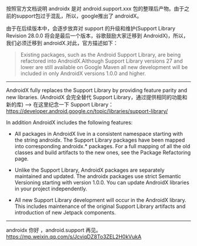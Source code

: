 按照官方文档说明 androidx 是对 android.support.xxx 包的整理后产物。由于之前的support包过于混乱，所以，google推出了 androidX。

由于在后续版本中，会逐步放弃对 support 的升级和维护(Support Library Revision 28.0.0 将会是最后一个版本，谷歌鼓励大家迁移到 AndroidX)，所以，我们必须迁移到 androidX.对此，官方描述如下：

> Existing packages, such as the Android Support Library, are being refactored into AndroidX.Although Support Library versions 27 and lower are still available on Google Maven
all new development will be included in only AndroidX versions 1.0.0 and higher.

---

AndroidX fully replaces the Support Library by providing feature parity and new libraries. 
(AndroidX 会完全替代 Support Library，通过提供相同的功能和新的库) --> 在这里纪念一下 Support Library：https://developer.android.google.cn/topic/libraries/support-library/

In addition AndroidX includes the following features:

* All packages in AndroidX live in a consistent namespace starting with the string androidx. The Support Library packages have been mapped into corresponding androidx.* packages. For a full mapping of all the old classes and build artifacts to the new ones, see the Package Refactoring page.

* Unlike the Support Library, AndroidX packages are separately maintained and updated. The androidx packages use strict Semantic Versioning starting with version 1.0.0. You can update AndroidX libraries in your project independently.

* All new Support Library development will occur in the AndroidX library. This includes maintenance of the original Support Library artifacts and introduction of new Jetpack components.

---

androidx 你好 ，android.support 再见。   https://mp.weixin.qq.com/s/JcviqDZ8To3ZEL2H0kVukA